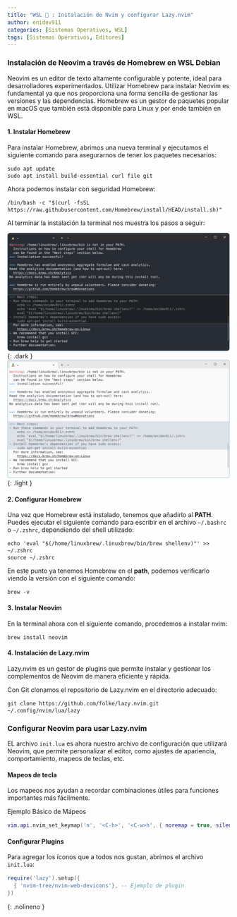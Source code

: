 ```yaml
---
title: "WSL 🐧 : Instalación de Nvim y configurar Lazy.nvim"
author: enidev911
categories: [Sistemas Operativos, WSL]
tags: [Sistemas Operativos, Editores]
---
```


### Instalación de Neovim a través de Homebrew en WSL Debian

Neovim es un editor de texto altamente configurable y potente, ideal para desarrolladores experimentados. Utilizar Homebrew para instalar Neovim es fundamental ya que nos proporciona una forma sencilla de gestionar las versiones y las dependencias. Homebrew es un gestor de paquetes popular en macOS que también está disponible para Linux y por ende también en WSL.

#### 1. Instalar Homebrew

Para instalar Homebrew, abrimos una nueva terminal y ejecutamos el siguiente comando para asegurarnos de tener los paquetes necesarios:

```terminal
sudo apt update
sudo apt install build-essential curl file git
```

Ahora podemos instalar con seguridad Homebrew:

```terminal
/bin/bash -c "$(curl -fsSL https://raw.githubusercontent.com/Homebrew/install/HEAD/install.sh)"
```

Al terminar la instalación la terminal nos muestra los pasos a seguir:

![instalacion homebrew](/assets/img/wsl/install-homebrew-dark.png){: .dark }
![instalacion homebrew](/assets/img/wsl/install-homebrew-light.png){: .light }


#### 2. Configurar Homebrew

Una vez que Homebrew está instalado, tenemos que añadirlo al **PATH**. Puedes ejecutar el siguiente comando para escribir en el archivo `~/.bashrc` o `~/.zshrc`, dependiendo del shell utilizado:

```terminal
echo 'eval "$(/home/linuxbrew/.linuxbrew/bin/brew shellenv)"' >> ~/.zshrc
source ~/.zshrc
```

En este punto ya tenemos Homebrew en el **path**, podemos verificarlo viendo la versión con el siguiente comando:

```terminal
brew -v
```

#### 3. Instalar Neovim

En la terminal ahora con el siguiente comando, procedemos a instalar nvim:

```terminal
brew install neovim
```

#### 4. Instalación de Lazy.nvim

Lazy.nvim es un gestor de plugins que permite instalar y gestionar los complementos de Neovim de manera eficiente y rápida.

Con Git clonamos el repositorio de Lazy.nvim en el directorio adecuado:

```terminal
git clone https://github.com/folke/lazy.nvim.git ~/.config/nvim/lua/lazy
```

### Configurar Neovim para usar Lazy.nvim

EL archivo `init.lua` es ahora nuestro archivo de configuración que utilizará Neovim, que permite personalizar el editor, como ajustes de apariencia, comportamiento, mapeos de teclas, etc.

#### Mapeos de tecla

Los mapeos nos ayudan a recordar combinaciones útiles para funciones importantes más fácilmente.

Ejemplo Básico de Mápeos

```lua
vim.api.nvim_set_keymap('n', '<C-h>', '<C-w>h', { noremap = true, silent = true }) -- Moverse a la ventana de la izquierda
```

#### Configurar Plugins

Para agregar los íconos que a todos nos gustan, abrimos el archivo `init.lua`:

```lua
require('lazy').setup({
  { 'nvim-tree/nvim-web-devicons'}, -- Ejemplo de plugin
})
```
{: .nolineno }
